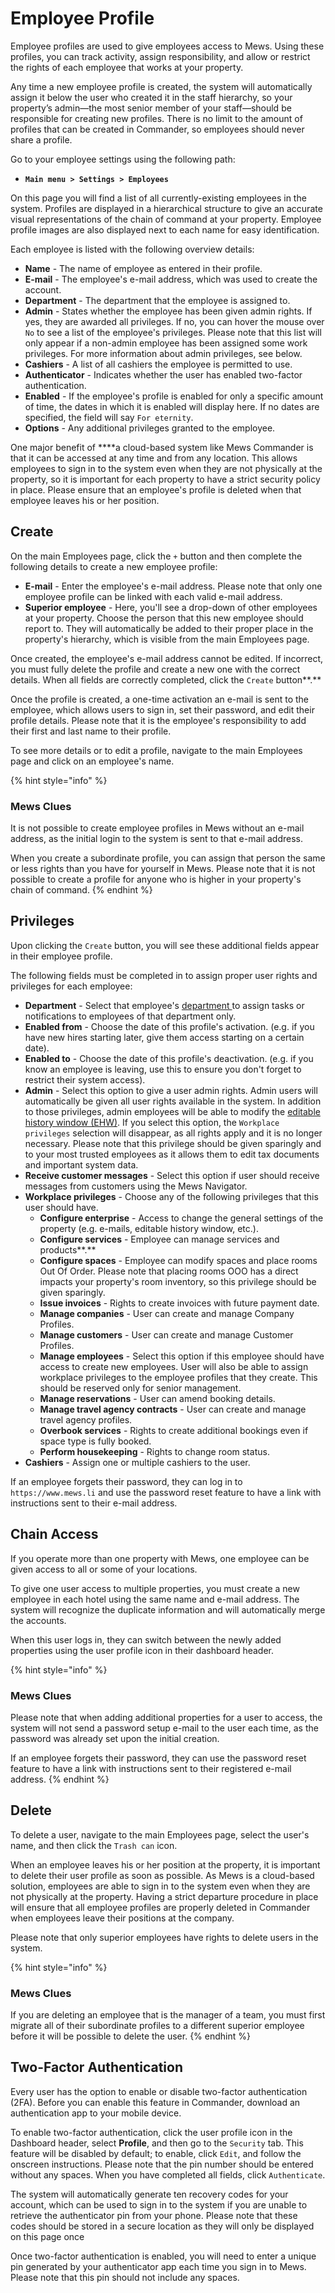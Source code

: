 # Employee Profile

Employee profiles are used to give employees access to Mews. Using these profiles, you can track activity, assign responsibility, and allow or restrict the rights of each employee that works at your property.

Any time a new employee profile is created, the system will automatically assign it below the user who created it in the staff hierarchy, so your property’s admin—the most senior member of your staff—should be responsible for creating new profiles. There is no limit to the amount of profiles that can be created in Commander, so employees should never share a profile. 

Go to your employee settings using the following path:

* **`Main menu > Settings > Employees`**

On this page you will find a list of all currently-existing employees in the system. Profiles are displayed in a hierarchical structure to give an accurate visual representations of the chain of command at your property. Employee profile images are also displayed next to each name for easy identification.

Each employee is listed with the following overview details:

* **Name** - The name of employee as entered in their profile.
* **E-mail** - The employee's e-mail address, which was used to create the account.
* **Department** - The department that the employee is assigned to.
* **Admin** - States whether the employee has been given admin rights. If yes, they are awarded all privileges. If no, you can hover the mouse over `No` to see a list of the employee's privileges. Please note that this list will only appear if a non-admin employee has been assigned some work privileges. For more information about admin privileges, see below. 
* **Cashiers** - A list of all cashiers the employee is permitted to use.
* **Authenticator** - Indicates whether the user has enabled two-factor authentication. 
* **Enabled** - If the employee's profile is enabled for only a specific amount of time, the dates in which it is enabled will display here. If no dates are specified, the field will say `For eternity`. 
* **Options** - Any additional privileges granted to the employee.

One major benefit of ****a cloud-based system like Mews Commander is that it can be accessed at any time and from any location. This allows employees to sign in to the system even when they are not physically at the property, so it is important for each property to have a strict security policy in place. Please ensure that an employee's profile is deleted when that employee leaves his or her position.

## Create

On the main Employees page, click the `+` button and then complete the following details to create a new employee profile:

* **E-mail** - Enter the employee's e-mail address. Please note that only one employee profile can be linked with each valid e-mail address. 
* **Superior employee** - Here, you'll see a drop-down of other employees at your property. Choose the person that this new employee should report to. They will automatically be added to their proper place in the property's hierarchy, which is visible from the main Employees page.  

Once created, the employee's e-mail address cannot be edited. If incorrect, you must fully delete the profile and create a new one with the correct details. When all fields are correctly completed, click the `Create` button**.**

Once the profile is created, a one-time activation an e-mail is sent to the employee, which allows users to sign in, set their password, and edit their profile details. Please note that it is the employee's responsibility to add their first and last name to their profile. 

To see more details or to edit a profile, navigate to the main Employees page and click on an employee's name.

{% hint style="info" %}
### Mews Clues

It is not possible to create employee profiles in Mews without an e-mail address, as the initial login to the system is sent to that e-mail address.

When you create a subordinate profile, you can assign that person the same or less rights than you have for yourself in Mews. Please note that it is not possible to create a profile for anyone who is higher in your property's chain of command.
{% endhint %}

## Privileges

Upon clicking the `Create` button, you will see these additional fields appear in their employee profile.

The following fields must be completed in to assign proper user rights and privileges for each employee:

* **Department** - Select that employee's [department ](https://mews-systems.gitbook.io/guide/commander/settings/users-settings/departments)to assign tasks or notifications to employees of that department only.
* **Enabled from** - Choose the date of this profile's activation. \(e.g. if you have new hires starting later, give them access starting on a certain date\).
* **Enabled to** - Choose the date of this profile's deactivation. \(e.g. if you know an employee is leaving, use this to ensure you don't forget to restrict their system access\).
* **Admin** - Select this option to give a user admin rights. Admin users will automatically be given all user rights available in the system. In addition to those privileges, admin employees will be able to modify the [editable history window \(EHW\)](https://mews-systems.gitbook.io/guide/commander/settings/finance-settings/accounting-configuration). If you select this option, the `Workplace privileges` selection will disappear, as all rights apply and it is no longer necessary. Please note that this privilege should be given sparingly and to your most trusted employees as it allows them to edit tax documents and important system data. 
* **Receive customer messages** - Select this option if user should receive messages from customers using the Mews Navigator.
* **Workplace privileges** - Choose any of the following privileges that this user should have.
  * **Configure enterprise** - Access to change the general settings of the property \(e.g. e-mails, editable history window, etc.\).
  * **Configure services** - Employee can manage services and products**.**
  * **Configure spaces** - Employee can modify spaces and place rooms Out Of Order. Please note that placing rooms OOO has a direct impacts your property's room inventory, so this privilege should be given sparingly.
  * **Issue invoices** - Rights to create invoices with future payment date.
  * **Manage companies** - User can create and manage Company Profiles.
  * **Manage customers** - User can create and manage Customer Profiles.
  * **Manage employees** - Select this option if this employee should have access to create new employees. User will also be able to assign workplace privileges to the employee profiles that they create. This should be reserved only for senior management.
  * **Manage reservations** - User can amend booking details.
  * **Manage travel agency contracts** - User can create and manage travel agency profiles.
  * **Overbook services** - Rights to create additional bookings even if space type is fully booked.
  * **Perform housekeeping** - Rights to change room status. 
* **Cashiers** - Assign one or multiple cashiers to the user.

If an employee forgets their password, they can log in to `https://www.mews.li` and use the password reset feature to have a link with instructions sent to their e-mail address.

## Chain Access

If you operate more than one property with Mews, one employee can be given access to all or some of your locations.

To give one user access to multiple properties, you must create a new employee in each hotel using the same name and e-mail address. The system will recognize the duplicate information and will automatically merge the accounts.

When this user logs in, they can switch between the newly added properties using the user profile icon in their dashboard header.

{% hint style="info" %}
### Mews Clues

Please note that when adding additional properties for a user to access, the system will not send a password setup e-mail to the user each time, as the password was already set upon the initial creation.

If an employee forgets their password, they can use the password reset feature to have a link with instructions sent to their registered e-mail address.
{% endhint %}

## Delete

To delete a user, navigate to the main Employees page, select the user's name, and then click the `Trash can` icon.

When an employee leaves his or her position at the property, it is important to delete their user profile as soon as possible. As Mews is a cloud-based solution, employees are able to sign in to the system even when they are not physically at the property. Having a strict departure procedure in place will ensure that all employee profiles are properly deleted in Commander when employees leave their positions at the company. 

Please note that only superior employees have rights to delete users in the system.

{% hint style="info" %}
### Mews Clues

If you are deleting an employee that is the manager of a team, you must first migrate all of their subordinate profiles to a different superior employee before it will be possible to delete the user.
{% endhint %}

## Two-Factor Authentication

Every user has the option to enable or disable two-factor authentication \(2FA\). Before you can enable this feature in Commander, download an authentication app to your mobile device. 

To enable two-factor authentication, click the user profile icon in the Dashboard header, select **Profile**, and then go to the `Security` tab. This feature will be disabled by default; to enable, click `Edit`, and follow the onscreen instructions. Please note that the pin number should be entered without any spaces. When you have completed all fields, click `Authenticate`. 

The system will automatically generate ten recovery codes for your account, which can be used to sign in to the system if you are unable to retrieve the authenticator pin from your phone. Please note that these codes should be stored in a secure location as they will only be displayed on this page once

Once two-factor authentication is enabled, you will need to enter a unique pin generated by your authenticator app each time you sign in to Mews. Please note that this pin should not include any spaces.

